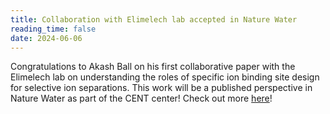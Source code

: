 ```yaml
---
title: Collaboration with Elimelech lab accepted in Nature Water
reading_time: false
date: 2024-06-06
---
```

Congratulations to Akash Ball on his first collaborative paper with the Elimelech lab on understanding the roles of specific ion binding site design for selective ion separations. This work will be a published perspective in Nature Water as part of the CENT center! Check out more [here](/publication/violet-designing-2024/)!

<!--more-->
